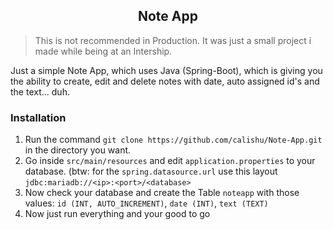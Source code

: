 <h2 align="center">Note App</h2>

> This is not recommended in Production.
> It was just a small project i made while being at an Intership.

Just a simple Note App, which uses Java (Spring-Boot), which is giving you the ability to create, edit and delete notes with date, auto assigned id's and the text... duh.

### Installation

1. Run the command `git clone https://github.com/calishu/Note-App.git` in the directory you want.
2. Go inside `src/main/resources` and edit `application.properties` to your database. (btw: for the `spring.datasource.url` use this layout `jdbc:mariadb://<ip>:<port>/<database>`
3. Now check your database and create the Table `noteapp` with those values: `id (INT, AUTO_INCREMENT)`, `date (INT)`, `text (TEXT)`
4. Now just run everything and your good to go
